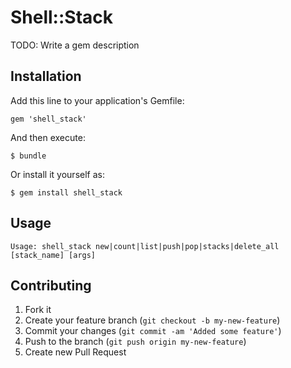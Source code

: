 # Shell::Stack

TODO: Write a gem description

## Installation

Add this line to your application's Gemfile:

    gem 'shell_stack'

And then execute:

    $ bundle

Or install it yourself as:

    $ gem install shell_stack

## Usage

    Usage: shell_stack new|count|list|push|pop|stacks|delete_all [stack_name] [args]

## Contributing

1. Fork it
2. Create your feature branch (`git checkout -b my-new-feature`)
3. Commit your changes (`git commit -am 'Added some feature'`)
4. Push to the branch (`git push origin my-new-feature`)
5. Create new Pull Request
